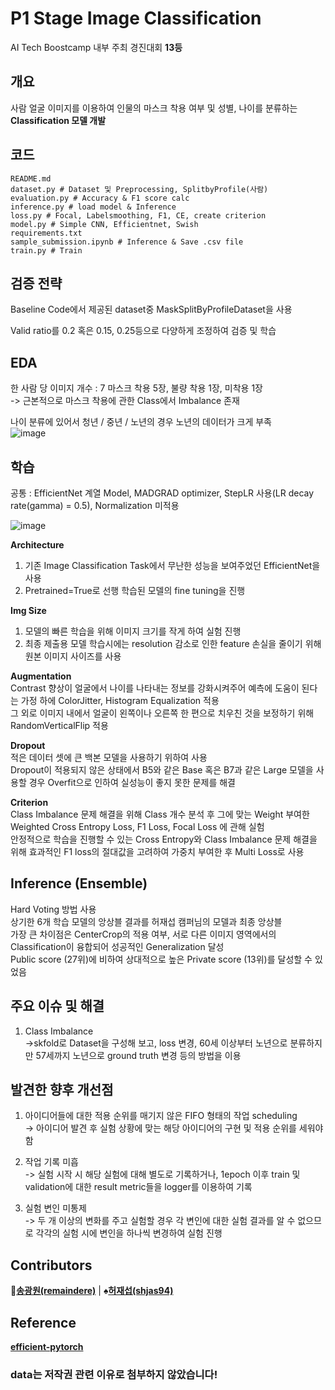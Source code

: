 # P1 Stage Image Classification    
  
AI Tech Boostcamp 내부 주최 경진대회 **13등**  
  
## 개요   
  
사람 얼굴 이미지를 이용하여 인물의 마스크 착용 여부 및 성별, 나이를 분류하는 **Classification 모델 개발**
  
## 코드
  
```
README.md
dataset.py # Dataset 및 Preprocessing, SplitbyProfile(사람)
evaluation.py # Accuracy & F1 score calc
inference.py # load model & Inference
loss.py # Focal, Labelsmoothing, F1, CE, create criterion
model.py # Simple CNN, Efficientnet, Swish
requirements.txt
sample_submission.ipynb # Inference & Save .csv file
train.py # Train
```
  
## 검증 전략  

Baseline Code에서 제공된 dataset중 MaskSplitByProfileDataset을 사용  
  
Valid ratio를 0.2 혹은 0.15, 0.25등으로 다양하게 조정하여 검증 및 학습   

## EDA  
  
한 사람 당 이미지 개수 : 7 마스크 착용 5장, 불량 착용 1장, 미착용 1장  
   -> 근본적으로 마스크 착용에 관한 Class에서 Imbalance 존재  
  
나이 분류에 있어서 청년 / 중년 / 노년의 경우 노년의 데이터가 크게 부족  
![image](https://user-images.githubusercontent.com/48322490/122839983-1f310b00-d334-11eb-8fbd-80569a0a2165.png)  
  
  
## 학습  

공통 : EfficientNet 계열 Model, MADGRAD optimizer, StepLR 사용(LR decay rate(gamma) = 0.5), Normalization 미적용  
  
![image](https://user-images.githubusercontent.com/48322490/122838649-7aadc980-d331-11eb-88db-d91b2f7111ac.png)  

**Architecture**  
1. 기존 Image Classification Task에서 무난한 성능을 보여주었던 EfficientNet을 사용
2. Pretrained=True로 선행 학습된 모델의 fine tuning을 진행
  
**Img Size**  
1. 모델의 빠른 학습을 위해 이미지 크기를 작게 하여 실험 진행  
2. 최종 제출용 모델 학습시에는 resolution 감소로 인한 feature 손실을 줄이기 위해 원본 이미지 사이즈를 사용  
  
**Augmentation**  
Contrast 향상이 얼굴에서 나이를 나타내는 정보를 강화시켜주어 예측에 도움이 된다는 가정 하에 ColorJitter, Histogram Equalization 적용  
그 외로 이미지 내에서 얼굴이 왼쪽이나 오른쪽 한 편으로 치우친 것을 보정하기 위해 RandomVerticalFlip 적용  
  
**Dropout**  
적은 데이터 셋에 큰 백본 모델을 사용하기 위하여 사용  
Dropout이 적용되지 않은 상태에서 B5와 같은 Base 혹은 B7과 같은 Large 모델을 사용할 경우 Overfit으로 인하여 실성능이 좋지 못한 문제를 해결  

**Criterion**  
Class Imbalance 문제 해결을 위해 Class 개수 분석 후 그에 맞는 Weight 부여한 Weighted Cross Entropy Loss, F1 Loss, Focal Loss 에 관해 실험  
안정적으로 학습을 진행할 수 있는 Cross Entropy와 Class Imbalance 문제 해결을 위해 효과적인 F1 loss의 절대값을 고려하여 가중치 부여한 후 Multi Loss로 사용  

## Inference (Ensemble)    
  
Hard Voting 방법 사용  
상기한 6개 학습 모델의 앙상블 결과를 허재섭 캠퍼님의 모델과 최종 앙상블  
가장 큰 차이점은 CenterCrop의 적용 여부, 서로 다른 이미지 영역에서의 Classification이 융합되어 성공적인 Generalization 달성  
Public score (27위)에 비하여 상대적으로 높은 Private score (13위)를 달성할 수 있었음  

## 주요 이슈 및 해결  
  
1. Class Imbalance  
   ->skfold로 Dataset을 구성해 보고, loss 변경, 60세 이상부터 노년으로 분류하지만 57세까지 노년으로 ground truth 변경 등의 방법을 이용  
  
## 발견한 향후 개선점  

1. 아이디어들에 대한 적용 순위를 매기지 않은 FIFO 형태의 작업 scheduling  
   -> 아이디어 발견 후 실험 상황에 맞는 해당 아이디어의 구현 및 적용 순위를 세워야 함  
   
2. 작업 기록 미흡  
   -> 실험 시작 시 해당 실험에 대해 별도로 기록하거나, 1epoch 이후 train 및 validation에 대한 result metric들을 logger를 이용하여 기록  
   
3. 실험 변인 미통제  
   -> 두 개 이상의 변화를 주고 실험할 경우 각 변인에 대한 실험 결과를 알 수 없으므로 각각의 실험 시에 변인을 하나씩 변경하여 실험 진행  
  
  
## Contributors  
:floppy_disk:**[송광원(remaindere)](https://github.com/remaindere)** | :spades:**[허재섭(shjas94)](https://github.com/shjas94)**  
  
## Reference  
**[efficient-pytorch](https://github.com/lukemelas/EfficientNet-PyTorch)**  
   
### data는 저작권 관련 이유로 첨부하지 않았습니다!  
